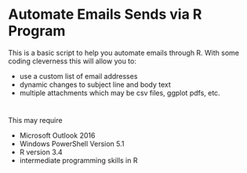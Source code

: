 # Automate Emails Sends via R Program

This is a basic script to help you automate emails through R.  With some coding cleverness this will allow you to:
* use a custom list of email addresses
* dynamic changes to subject line and body text
* multiple attachments which may be csv files, ggplot pdfs, etc.

#

This may require
* Microsoft Outlook 2016
* Windows PowerShell Version 5.1
* R version 3.4
* intermediate programming skills in R
